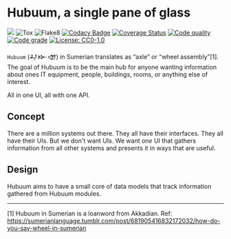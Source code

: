 # Hubuum, a single pane of glass

![](https://img.shields.io/badge/python-3.7+-blue.svg)
![Tox](https://github.com/terjekv/hubuum/actions/workflows/tox.yml/badge.svg)
![Flake8](https://github.com/terjekv/hubuum/actions/workflows/lint.yml/badge.svg)
[![Codacy Badge](https://api.codacy.com/project/badge/Grade/3d9b2b09dbd6412fadc58c2e49f43c36)](https://app.codacy.com/gh/terjekv/hubuum?utm_source=github.com&utm_medium=referral&utm_content=terjekv/hubuum&utm_campaign=Badge_Grade)
[![Coverage Status](https://coveralls.io/repos/github/terjekv/hubuum/badge.svg?branch=main)](https://coveralls.io/github/terjekv/hubuum?branch=main)
[![Code quality](https://api.codiga.io/project/35582/score/svg)](https://app.codiga.io/hub/project/35582/hubuum)
[![Code grade](https://api.codiga.io/project/35582/status/svg)](https://app.codiga.io/hub/project/35582/hubuum)
[![License: CC0-1.0](https://img.shields.io/badge/License-CC0_1.0-lightgrey.svg)](http://creativecommons.org/publicdomain/zero/1.0/)

`Hubuum` (𒄷𒁍𒌝) in Sumerian translates as “axle” or “wheel assembly”[1]. The goal of Hubuum is to be the main hub for anyone wanting information about ones IT equipment, people, buildings, rooms, or anything else of interest. 

All in one UI, all with one API.

## Concept

There are a million systems out there. They all have their interfaces. They all have their UIs. But we don't want UIs. We want *one* UI that gathers information from all other systems and presents it in ways that are useful.

## Design

Hubuum aims to have a small core of data models that track information gathered from Hubuum modules. 

---


[1] Hubuum in Sumerian is a loanword from Akkadian. Ref: https://sumerianlanguage.tumblr.com/post/681905416832172032/how-do-you-say-wheel-in-sumerian